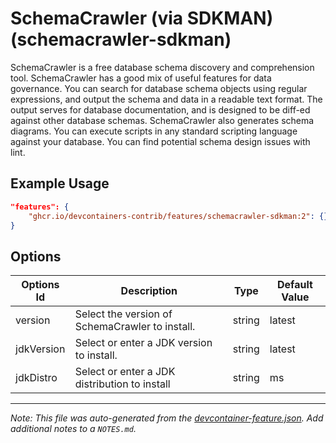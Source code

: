 

# SchemaCrawler (via SDKMAN) (schemacrawler-sdkman)

SchemaCrawler is a free database schema discovery and comprehension tool.
SchemaCrawler has a good mix of useful features for data governance. You can
search for database schema objects using regular expressions, and output the
schema and data in a readable text format. The output serves for database
documentation, and is designed to be diff-ed against other database schemas.
SchemaCrawler also generates schema diagrams. You can execute scripts in any
standard scripting language against your database. You can find potential schema
design issues with lint.

## Example Usage

```json
"features": {
    "ghcr.io/devcontainers-contrib/features/schemacrawler-sdkman:2": {}
}
```

## Options

| Options Id | Description | Type | Default Value |
|-----|-----|-----|-----|
| version | Select the version of SchemaCrawler to install. | string | latest |
| jdkVersion | Select or enter a JDK version to install. | string | latest |
| jdkDistro | Select or enter a JDK distribution to install | string | ms |



---

_Note: This file was auto-generated from the [devcontainer-feature.json](https://github.com/devcontainers-contrib/features/blob/main/src/schemacrawler-sdkman/devcontainer-feature.json).  Add additional notes to a `NOTES.md`._
